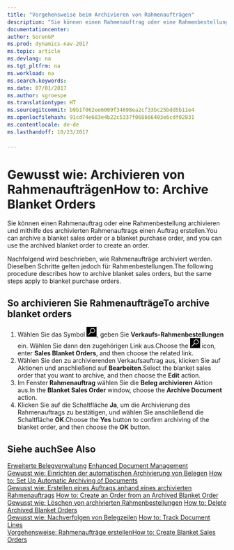 ```yaml
---
title: "Vorgehensweise beim Archivieren von Rahmenaufträgen"
description: "Sie können einen Rahmenauftrag oder eine Rahmenbestellung archivieren und mithilfe des archivierten Rahmenauftrags einen Auftrag erstellen."
documentationcenter: 
author: SorenGP
ms.prod: dynamics-nav-2017
ms.topic: article
ms.devlang: na
ms.tgt_pltfrm: na
ms.workload: na
ms.search.keywords: 
ms.date: 07/01/2017
ms.author: sgroespe
ms.translationtype: HT
ms.sourcegitcommit: b9b1f062ee6009f34698ea2cf33bc25bdd5b11e4
ms.openlocfilehash: 91cd74e683e4b22c5337f068666403e6cdf02831
ms.contentlocale: de-de
ms.lasthandoff: 10/23/2017

---
```

# <a name="how-to-archive-blanket-orders"></a><span data-ttu-id="bef9e-103">Gewusst wie: Archivieren von Rahmenaufträgen</span><span class="sxs-lookup"><span data-stu-id="bef9e-103">How to: Archive Blanket Orders</span></span>
<span data-ttu-id="bef9e-104">Sie können einen Rahmenauftrag oder eine Rahmenbestellung archivieren und mithilfe des archivierten Rahmenauftrags einen Auftrag erstellen.</span><span class="sxs-lookup"><span data-stu-id="bef9e-104">You can archive a blanket sales order or a blanket purchase order, and you can use the archived blanket order to create an order.</span></span>  

<span data-ttu-id="bef9e-105">Nachfolgend wird beschrieben, wie Rahmenaufträge archiviert werden. Dieselben Schritte gelten jedoch für Rahmenbestellungen.</span><span class="sxs-lookup"><span data-stu-id="bef9e-105">The following procedure describes how to archive blanket sales orders, but the same steps apply to blanket purchase orders.</span></span>  

## <a name="to-archive-blanket-orders"></a><span data-ttu-id="bef9e-106">So archivieren Sie Rahmenaufträge</span><span class="sxs-lookup"><span data-stu-id="bef9e-106">To archive blanket orders</span></span>  

1.  <span data-ttu-id="bef9e-107">Wählen Sie das Symbol ![Nach Seite oder Bericht suchen](../../media/ui-search/search_small.png "Symbol „Nach Seite oder Bericht suchen”"), geben Sie **Verkaufs-Rahmenbestellungen** ein. Wählen Sie dann den zugehörigen Link aus.</span><span class="sxs-lookup"><span data-stu-id="bef9e-107">Choose the ![Search for Page or Report](../../media/ui-search/search_small.png "Search for Page or Report icon") icon, enter **Sales Blanket Orders**, and then choose the related link.</span></span>  
2.  <span data-ttu-id="bef9e-108">Wählen Sie den zu archivierenden Verkaufsauftrag aus, klicken Sie auf Aktionen und anschließend auf **Bearbeiten**.</span><span class="sxs-lookup"><span data-stu-id="bef9e-108">Select the blanket sales order that you want to archive, and then choose the **Edit** action.</span></span>  
3.  <span data-ttu-id="bef9e-109">Im Fenster **Rahmenauftrag** wählen Sie die **Beleg archivieren** Aktion aus.</span><span class="sxs-lookup"><span data-stu-id="bef9e-109">In the **Blanket Sales Order** window, choose the **Archive Document** action.</span></span>  
4.  <span data-ttu-id="bef9e-110">Klicken Sie auf die Schaltfläche **Ja**, um die Archivierung des Rahmenauftrags zu bestätigen, und wählen Sie anschließend die Schaltfläche **OK**.</span><span class="sxs-lookup"><span data-stu-id="bef9e-110">Choose the **Yes** button to confirm archiving of the blanket order, and then choose the **OK** button.</span></span>  

## <a name="see-also"></a><span data-ttu-id="bef9e-111">Siehe auch</span><span class="sxs-lookup"><span data-stu-id="bef9e-111">See Also</span></span>  
 <span data-ttu-id="bef9e-112">[Erweiterte Belegverwaltung](enhanced-document-management.md) </span><span class="sxs-lookup"><span data-stu-id="bef9e-112">[Enhanced Document Management](enhanced-document-management.md) </span></span>  
 <span data-ttu-id="bef9e-113">[Gewusst wie: Einrichten der automatischen Archivierung von Belegen](how-to-set-up-automatic-archiving-of-documents.md) </span><span class="sxs-lookup"><span data-stu-id="bef9e-113">[How to: Set Up Automatic Archiving of Documents](how-to-set-up-automatic-archiving-of-documents.md) </span></span>  
 <span data-ttu-id="bef9e-114">[Gewusst wie: Erstellen eines Auftrags anhand eines archivierten Rahmenauftrags](how-to-create-an-order-from-an-archived-blanket-order.md) </span><span class="sxs-lookup"><span data-stu-id="bef9e-114">[How to: Create an Order from an Archived Blanket Order](how-to-create-an-order-from-an-archived-blanket-order.md) </span></span>  
 <span data-ttu-id="bef9e-115">[Gewusst wie: Löschen von archivierten Rahmenbestellungen](how-to-delete-archived-blanket-orders.md) </span><span class="sxs-lookup"><span data-stu-id="bef9e-115">[How to: Delete Archived Blanket Orders](how-to-delete-archived-blanket-orders.md) </span></span>  
 <span data-ttu-id="bef9e-116">[Gewusst wie: Nachverfolgen von Belegzeilen](how-to-track-document-lines.md) </span><span class="sxs-lookup"><span data-stu-id="bef9e-116">[How to: Track Document Lines](how-to-track-document-lines.md) </span></span>  
 [<span data-ttu-id="bef9e-117">Vorgehensweise: Rahmenaufträge erstellen</span><span class="sxs-lookup"><span data-stu-id="bef9e-117">How to: Create Blanket Sales Orders</span></span>](../../sales-how-to-create-blanket-sales-orders.md)  

